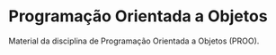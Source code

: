 # Programação Orientada a Objetos 
Material da disciplina de Programação Orientada a Objetos (PROO).
